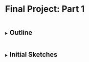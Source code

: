 # Final Project: Part 1

<details>
<summary><h2 style="display:inline-block">Outline</h2></summary>
<br>
  <p> 
    As my final project I am deciding to choose a topic really personal to me and something that I am really passionate about to spread more awareness about it. Hence, I am choosing to tell the story of <b><i>Mental Illnesses in Graduate Students</i></b>. For this topic I am going to outline the following points:
    <ul>
  <li>Understanding the prevalence and severity of mental health issues</li>
  <li>Understanding what students are thinking, feeling, and experiencing</li>
  <li>Making recommendations on steps students and programs can take to improve student mental health</li>
</ul><br>
  <img src="65121bb5-f233-44d2-9249-88693f900fe4.png">
  </p>
</details>

<details>
<summary><h2 style="display:inline-block">Initial Sketches</h2></summary>
<br>
  <p> 
    <ul>
      <li><b><u>Sketch 1:</u></b>
      <br>
        <b>Bar Graph of mental illnesses in Graduate Students.</b><br>
        In this graph I wanted to show the numbers depicting different illnesses in students. These numbers can also be in percentages. Additionally, we can also make it a grouped chart to see comparisons between average U.S. adult and students to know the severity of tis issue.<br>
        <img src="1.1.jpeg" alt="Sketch 1">
      </li>
      <br>
      <li><b><u>Sketch 2:</u></b>
      <br>
        <b>Pie Chart showing how many students have mental illnesses.</b><br>
        This graph shows the proportion of students compared to all the students that suffer from any kind of mental illnesses.<br>
        <img src="1.2.jpeg" alt="Sketch 2">
      </li>
      <br>
      <li><b><u>Sketch 3:</u></b>
      <br>
        <b>Line chart showing trend</b><br>
        This visual focuses on showcasing the trends of these diseases over the years in students. This aims to highlight the increase of illnesses in students. <br>
        <img src="1.3.jpeg" alt="Sketch 3">
      </li>
      <br>
      <li><b><u>Sketch 4:</u></b>
      <br>
        <b>Column chart depicting actions taken by students due to mental illnesses</b><br>
        Showing actions will highlight the severity of the situation.<br>
        <img src="1.4.jpeg" alt="Sketch 4">
      </li>
</ul>
  </p>
</details>
